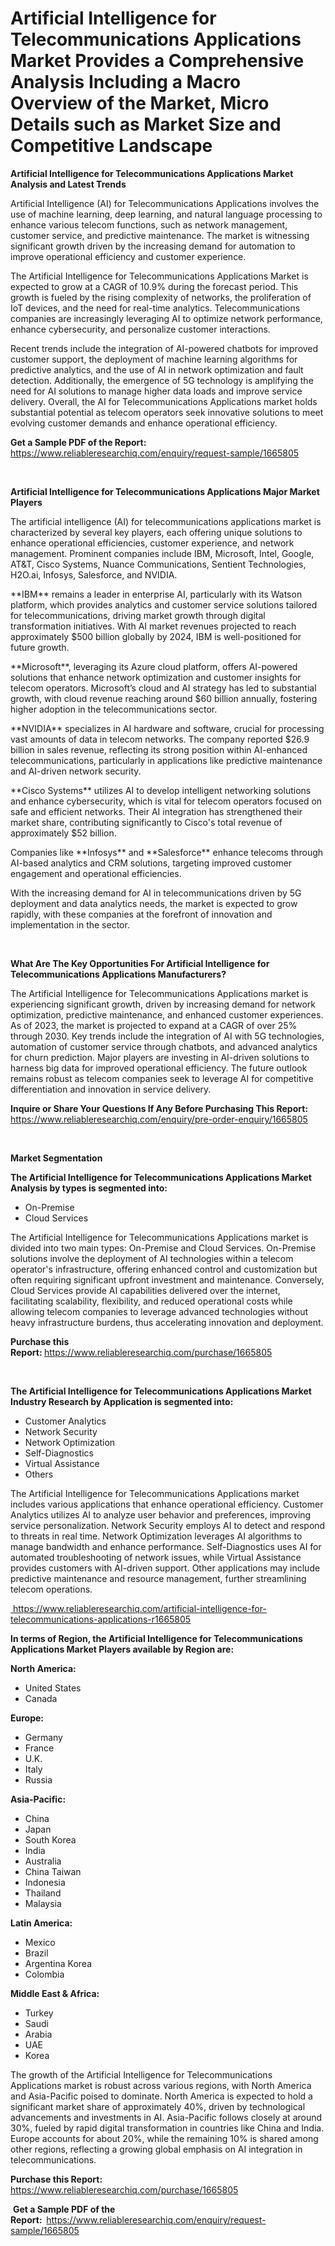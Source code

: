 <p><h1>Artificial Intelligence for Telecommunications Applications Market Provides a Comprehensive Analysis Including a Macro Overview of the Market, Micro Details such as Market Size and Competitive Landscape</h1></p><p><strong>Artificial Intelligence for Telecommunications Applications Market Analysis and Latest Trends</strong></p>
<p><p>Artificial Intelligence (AI) for Telecommunications Applications involves the use of machine learning, deep learning, and natural language processing to enhance various telecom functions, such as network management, customer service, and predictive maintenance. The market is witnessing significant growth driven by the increasing demand for automation to improve operational efficiency and customer experience.</p><p>The Artificial Intelligence for Telecommunications Applications Market is expected to grow at a CAGR of 10.9% during the forecast period. This growth is fueled by the rising complexity of networks, the proliferation of IoT devices, and the need for real-time analytics. Telecommunications companies are increasingly leveraging AI to optimize network performance, enhance cybersecurity, and personalize customer interactions.</p><p>Recent trends include the integration of AI-powered chatbots for improved customer support, the deployment of machine learning algorithms for predictive analytics, and the use of AI in network optimization and fault detection. Additionally, the emergence of 5G technology is amplifying the need for AI solutions to manage higher data loads and improve service delivery. Overall, the AI for Telecommunications Applications market holds substantial potential as telecom operators seek innovative solutions to meet evolving customer demands and enhance operational efficiency.</p></p>
<p><strong>Get a Sample PDF of the Report:&nbsp;</strong> <a href="https://www.reliableresearchiq.com/enquiry/request-sample/1665805?utm_campaign=3199&utm_medium=2&utm_source=Github&utm_content=ia&utm_term=20042025&utm_id=artificial-intelligence-for-telecommunications-applications">https://www.reliableresearchiq.com/enquiry/request-sample/1665805</a></p>
<p>&nbsp;</p>
<p><strong>Artificial Intelligence for Telecommunications Applications Major Market Players</strong></p>
<p><p>The artificial intelligence (AI) for telecommunications applications market is characterized by several key players, each offering unique solutions to enhance operational efficiencies, customer experience, and network management. Prominent companies include IBM, Microsoft, Intel, Google, AT&T, Cisco Systems, Nuance Communications, Sentient Technologies, H2O.ai, Infosys, Salesforce, and NVIDIA.</p><p>**IBM** remains a leader in enterprise AI, particularly with its Watson platform, which provides analytics and customer service solutions tailored for telecommunications, driving market growth through digital transformation initiatives. With AI market revenues projected to reach approximately $500 billion globally by 2024, IBM is well-positioned for future growth.</p><p>**Microsoft**, leveraging its Azure cloud platform, offers AI-powered solutions that enhance network optimization and customer insights for telecom operators. Microsoft’s cloud and AI strategy has led to substantial growth, with cloud revenue reaching around $60 billion annually, fostering higher adoption in the telecommunications sector.</p><p>**NVIDIA** specializes in AI hardware and software, crucial for processing vast amounts of data in telecom networks. The company reported $26.9 billion in sales revenue, reflecting its strong position within AI-enhanced telecommunications, particularly in applications like predictive maintenance and AI-driven network security.</p><p>**Cisco Systems** utilizes AI to develop intelligent networking solutions and enhance cybersecurity, which is vital for telecom operators focused on safe and efficient networks. Their AI integration has strengthened their market share, contributing significantly to Cisco's total revenue of approximately $52 billion.</p><p>Companies like **Infosys** and **Salesforce** enhance telecoms through AI-based analytics and CRM solutions, targeting improved customer engagement and operational efficiencies. </p><p>With the increasing demand for AI in telecommunications driven by 5G deployment and data analytics needs, the market is expected to grow rapidly, with these companies at the forefront of innovation and implementation in the sector.</p></p>
<p>&nbsp;</p>
<p><strong>What Are The Key Opportunities For Artificial Intelligence for Telecommunications Applications Manufacturers?</strong></p>
<p><p>The Artificial Intelligence for Telecommunications Applications market is experiencing significant growth, driven by increasing demand for network optimization, predictive maintenance, and enhanced customer experiences. As of 2023, the market is projected to expand at a CAGR of over 25% through 2030. Key trends include the integration of AI with 5G technologies, automation of customer service through chatbots, and advanced analytics for churn prediction. Major players are investing in AI-driven solutions to harness big data for improved operational efficiency. The future outlook remains robust as telecom companies seek to leverage AI for competitive differentiation and innovation in service delivery.</p></p>
<p><strong>Inquire or Share Your Questions If Any Before Purchasing This Report:</strong> <a href="https://www.reliableresearchiq.com/enquiry/pre-order-enquiry/1665805?utm_campaign=3199&utm_medium=2&utm_source=Github&utm_content=ia&utm_term=20042025&utm_id=artificial-intelligence-for-telecommunications-applications">https://www.reliableresearchiq.com/enquiry/pre-order-enquiry/1665805</a></p>
<p>&nbsp;</p>
<p><strong>Market Segmentation</strong></p>
<p><strong>The Artificial Intelligence for Telecommunications Applications Market Analysis by types is segmented into:</strong></p>
<p><ul><li>On-Premise</li><li>Cloud Services</li></ul></p>
<p><p>The Artificial Intelligence for Telecommunications Applications market is divided into two main types: On-Premise and Cloud Services. On-Premise solutions involve the deployment of AI technologies within a telecom operator's infrastructure, offering enhanced control and customization but often requiring significant upfront investment and maintenance. Conversely, Cloud Services provide AI capabilities delivered over the internet, facilitating scalability, flexibility, and reduced operational costs while allowing telecom companies to leverage advanced technologies without heavy infrastructure burdens, thus accelerating innovation and deployment.</p></p>
<p><strong>Purchase this Report:&nbsp;</strong><a href="https://www.reliableresearchiq.com/purchase/1665805?utm_campaign=3199&utm_medium=2&utm_source=Github&utm_content=ia&utm_term=20042025&utm_id=artificial-intelligence-for-telecommunications-applications">https://www.reliableresearchiq.com/purchase/1665805</a></p>
<p>&nbsp;</p>
<p><strong>The Artificial Intelligence for Telecommunications Applications Market Industry Research by Application is segmented into:</strong></p>
<p><ul><li>Customer Analytics</li><li>Network Security</li><li>Network Optimization</li><li>Self-Diagnostics</li><li>Virtual Assistance</li><li>Others</li></ul></p>
<p><p>The Artificial Intelligence for Telecommunications Applications market includes various applications that enhance operational efficiency. Customer Analytics utilizes AI to analyze user behavior and preferences, improving service personalization. Network Security employs AI to detect and respond to threats in real time. Network Optimization leverages AI algorithms to manage bandwidth and enhance performance. Self-Diagnostics uses AI for automated troubleshooting of network issues, while Virtual Assistance provides customers with AI-driven support. Other applications may include predictive maintenance and resource management, further streamlining telecom operations.</p></p>
<p><a href="https://www.reliableresearchiq.com/artificial-intelligence-for-telecommunications-applications-r1665805?utm_campaign=3199&utm_medium=2&utm_source=Github&utm_content=ia&utm_term=20042025&utm_id=artificial-intelligence-for-telecommunications-applications">&nbsp;https://www.reliableresearchiq.com/artificial-intelligence-for-telecommunications-applications-r1665805</a></p>
<p><strong>In terms of Region, the Artificial Intelligence for Telecommunications Applications Market Players available by Region are:</strong></p>
<p>
    <p> <strong> North America: </strong>
        <ul>
            <li>United States</li>
            <li>Canada</li>
        </ul>
        </p> 
    <p> <strong> Europe: </strong>
        <ul>
            <li>Germany</li>
            <li>France</li>
            <li>U.K.</li>
            <li>Italy</li>
            <li>Russia</li>
        </ul>
        </p> 
    <p> <strong> Asia-Pacific: </strong>
        <ul>
            <li>China</li>
            <li>Japan</li>
            <li>South Korea</li>
            <li>India</li>
            <li>Australia</li>
            <li>China Taiwan</li>
            <li>Indonesia</li>
            <li>Thailand</li>
            <li>Malaysia</li>
        </ul>
        </p> 
    <p> <strong> Latin America: </strong>
        <ul>
            <li>Mexico</li>
            <li>Brazil</li>
            <li>Argentina Korea</li>
            <li>Colombia</li>
        </ul>
        </p> 
    <p> <strong> Middle East & Africa: </strong>
        <ul>
            <li>Turkey</li>
            <li>Saudi</li>
            <li>Arabia</li>
            <li>UAE</li>
            <li>Korea</li>
        </ul>
    </p>
    </p>
<p><p>The growth of the Artificial Intelligence for Telecommunications Applications market is robust across various regions, with North America and Asia-Pacific poised to dominate. North America is expected to hold a significant market share of approximately 40%, driven by technological advancements and investments in AI. Asia-Pacific follows closely at around 30%, fueled by rapid digital transformation in countries like China and India. Europe accounts for about 20%, while the remaining 10% is shared among other regions, reflecting a growing global emphasis on AI integration in telecommunications.</p></p>
<p><strong>Purchase this Report: </strong><a href="https://www.reliableresearchiq.com/purchase/1665805?utm_campaign=3199&utm_medium=2&utm_source=Github&utm_content=ia&utm_term=20042025&utm_id=artificial-intelligence-for-telecommunications-applications">https://www.reliableresearchiq.com/purchase/1665805</a></p>
<p>&nbsp;<strong>Get a Sample PDF of the Report:&nbsp;&nbsp;</strong><a href="https://www.reliableresearchiq.com/enquiry/request-sample/1665805?utm_campaign=3199&utm_medium=2&utm_source=Github&utm_content=ia&utm_term=20042025&utm_id=artificial-intelligence-for-telecommunications-applications">https://www.reliableresearchiq.com/enquiry/request-sample/1665805</a></p>
<p><strong></strong></p>
<p><p></p><p></p><p></p></p>